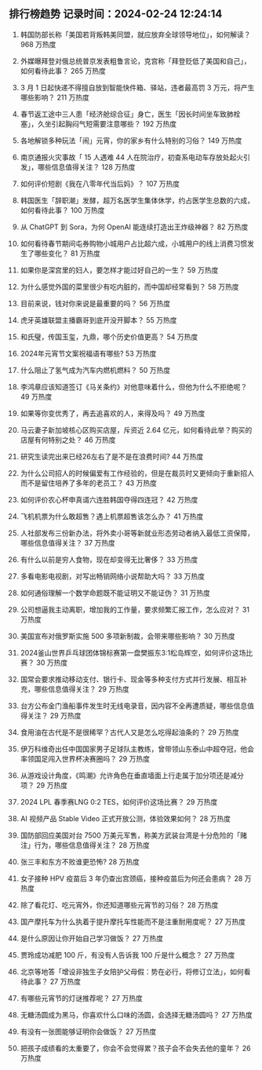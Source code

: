 
## 排行榜趋势 记录时间：2024-02-24 12:24:14
  
  1. 韩国防部长称「美国若背叛韩美同盟，就应放弃全球领导地位」，如何解读？ 968 万热度
    
  2. 外媒曝拜登对俄总统普京发表粗鲁言论，克宫称「拜登贬低了美国和自己」，如何看待此事？ 265 万热度
    
  3. 3 月 1 日起快递不得擅自放到智能快件箱、驿站，违者最高罚 3 万元，将产生哪些影响？ 211 万热度
    
  4. 春节返工途中三人患「经济舱综合征」身亡，医生「因长时间坐车致肺栓塞」，久坐引起胸闷气短需要注意哪些？ 192 万热度
    
  5. 各地解锁多种玩法「闹」元宵，你的家乡有什么特别的习俗？ 149 万热度
    
  6. 南京通报火灾事故「 15 人遇难 44 人在院治疗，初查系电动车存放处起火引发」，哪些信息值得关注？ 128 万热度
    
  7. 如何评价短剧《我在八零年代当后妈》？ 107 万热度
    
  8. 韩国医生「辞职潮」发酵，超万名医学生集体休学，约占医学生总数的六成，如何看待此事？ 100 万热度
    
  9. 从 ChatGPT 到 Sora，为何 OpenAI 能连续打造出王炸级神器？ 82 万热度
    
  10. 如何看待春节期间屯券购物小城用户占比超六成，小城用户的线上消费习惯发生了哪些变化？ 81 万热度
    
  11. 如果你是深宫里的妇人，要怎样才能过好自己的一生？ 59 万热度
    
  12. 为什么感觉外国的菜里很少有吃内脏的，而中国却经常看到？ 58 万热度
    
  13. 目前来说，钱对你来说是最重要的吗？ 56 万热度
    
  14. 虎牙英雄联盟主播霸哥到底开没开脚本？ 55 万热度
    
  15. 和氏璧，传国玉玺，九鼎，哪个历史价值更高？ 54 万热度
    
  16. 2024年元宵节文案祝福语有哪些? 53 万热度
    
  17. 什么阻止了氢气成为汽车内燃机燃料？ 50 万热度
    
  18. 李鸿章应该知道签订《马关条约》对他意味着什么，但他为什么不拒绝呢？ 49 万热度
    
  19. 如果等你变优秀了，再去追喜欢的人，来得及吗？ 49 万热度
    
  20. 马云妻子新加坡核心区购买店屋，斥资近 2.64 亿元，如何看待此举？购买的店屋有何特别之处？ 46 万热度
    
  21. 研究生读完出来已经26左右了是不是在浪费时间? 44 万热度
    
  22. 为什么公司招人的时候偏爱有工作经验的，但是在裁员时又更倾向于重新招人而不是留住培养了多年的老员工？ 43 万热度
    
  23. 如何评价农心杯申真谞六连胜韩国夺得四连冠？ 42 万热度
    
  24. 飞机机票为什么敢超售？遇上机票超售该怎么办？ 41 万热度
    
  25. 人社部发布三份新办法，将外卖小哥等新就业形态劳动者纳入最低工资保障，哪些信息值得关注？ 37 万热度
    
  26. 有什么以前是穷人食物，现在却变得无比奢侈？ 33 万热度
    
  27. 多看电影电视剧，对写出畅销网络小说帮助大吗？ 33 万热度
    
  28. 如何通俗理解一个数学命题既不能证明又不能证伪？ 31 万热度
    
  29. 公司想逼我主动离职，增加我的工作量，要求频繁汇报工作，怎么应对？ 31 万热度
    
  30. 美国宣布对俄罗斯实施 500 多项新制裁，会带来哪些影响？ 30 万热度
    
  31. 2024釜山世界乒乓球团体锦标赛第一盘樊振东3:1松岛辉空，如何评价这场比赛？ 30 万热度
    
  32. 国常会要求推动移动支付、银行卡、现金等多种支付方式并行发展、相互补充，哪些信息值得关注？ 29 万热度
    
  33. 台方公布金门渔船事件发生时无线电录音，因内容不全再遭质疑，哪些信息值得关注？ 29 万热度
    
  34. 食用油在古代是不是很稀罕？古代人又是怎么吃得起油条的？ 29 万热度
    
  35. 伊万科维奇出任中国国家男子足球队主教练，曾带领山东泰山中超夺冠，他会率领国足闯入世界杯决赛圈吗？ 29 万热度
    
  36. 从游戏设计角度，《鸣潮》允许角色在垂直墙面上行走属于加分项还是减分项？ 29 万热度
    
  37. 2024 LPL 春季赛LNG 0:2 TES，如何评价这场比赛？ 29 万热度
    
  38. AI 视频产品 Stable Video 正式开放公测，体验效果如何？ 28 万热度
    
  39. 国防部回应美国对台 7500 万美元军售，称美方武装台湾是十分危险的「赌注」行为，哪些信息值得关注？ 28 万热度
    
  40. 张三丰和东方不败谁更恐怖? 28 万热度
    
  41. 女子接种 HPV 疫苗后 3 年仍查出宫颈癌，接种疫苗后为何还会患病？ 28 万热度
    
  42. 除了看花灯、吃元宵外，你还知道哪些元宵节的习俗？ 28 万热度
    
  43. 国产摩托车为什么执着于提升摩托车性能而不是注重耐用度呢？ 27 万热度
    
  44. 是什么原因让你开始自己学习做饭？ 27 万热度
    
  45. 贾玲成功减肥 100 斤，有没有人告诉我 100 斤是什么概念？ 27 万热度
    
  46. 北京等地答「增设非独生子女陪护父母假：势在必行，将修订立法」，如何看待此事？ 27 万热度
    
  47. 有哪些元宵节的灯谜推荐呢？ 27 万热度
    
  48. 无糖汤圆成为黑马，你喜欢什么口味的汤圆，会选择无糖汤圆吗？ 27 万热度
    
  49. 有没有一张图能够证明你会做饭？ 27 万热度
    
  50. 把孩子成绩看的太重要了，你会不会觉得累？孩子会不会失去他的童年？ 26 万热度
    